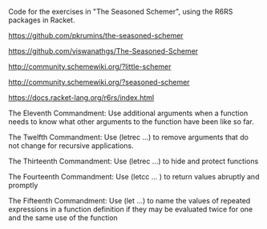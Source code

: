Code for the exercises in "The Seasoned Schemer", using the R6RS packages in Racket.    

https://github.com/pkrumins/the-seasoned-schemer

https://github.com/viswanathgs/The-Seasoned-Schemer

http://community.schemewiki.org/?little-schemer

http://community.schemewiki.org/?seasoned-schemer

https://docs.racket-lang.org/r6rs/index.html

The Eleventh Commandment: Use additional arguments when a function needs to know what other arguments to the function have been like so far.   

The Twelfth Commandment: Use (letrec ...) to remove arguments that do not change for recursive applications.

The Thirteenth Commandment: Use (letrec ...) to hide and protect functions

The Fourteenth Commandment: Use (letcc ... ) to return values abruptly and promptly

The Fifteenth Commandment: Use (let ...) to name the values of repeated
expressions in a function definition if they may be evaluated twice
for one and the same use of the function

